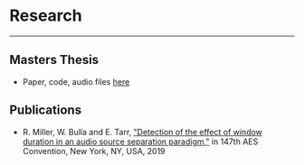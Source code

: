 # Research
---

## Masters Thesis
* Paper, code, audio files [here](https://rjmiller927.github.io/research/mastersThesis.html) 

## Publications
* R. Miller, W. Bulla and E. Tarr, ["Detection of the effect of window duration in an audio source separation paradigm,"](http://www.aes.org/e-lib/browse.cfm?elib=20625) in 147th AES Convention, New York, NY, USA, 2019

